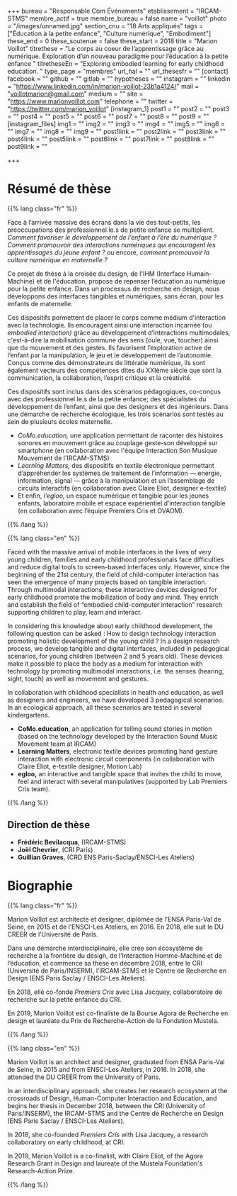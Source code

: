 +++
bureau = "Responsable Com Événements"
etablissement = "IRCAM-STMS"
membre_actif = true
membre_bureau = false
name = "voillot"
photo = "/images/unnamed.jpg"
section_cnu = "18 Arts appliqués"
tags = ["Éducation à la petite enfance", "Culture numérique", "Embodiment"]
these_end = 0
these_soutenue = false
these_start = 2018
title = "Marion Voillot"
titrethese = "Le corps au coeur de l’apprentissage grâce au numérique. Exploration d’un nouveau paradigme pour l’éducation à la petite enfance "
titretheseEn = "Exploring embodied learning for early childhood education. "
type_page = "membres"
url_hal = ""
url_thesesfr = ""
[contact]
facebook = ""
github = ""
gitlab = ""
hypotheses = ""
instagram = ""
linkedin = "https://www.linkedin.com/in/marion-voillot-23b1a4124/"
mail = "voillotmarion@gmail.com"
medium = ""
site = "https://www.marionvoillot.com"
telephone = ""
twitter = "https://twitter.com/marion_voillot"
[instagram_1]
post1 = ""
post2 = ""
post3 = ""
post4 = ""
post5 = ""
post6 = ""
post7 = ""
post8 = ""
post9 = ""
[instagram_files]
img1 = ""
img2 = ""
img3 = ""
img4 = ""
img5 = ""
img6 = ""
img7 = ""
img8 = ""
img9 = ""
post1link = ""
post2link = ""
post3link = ""
post4link = ""
post5link = ""
post6link = ""
post7link = ""
post8link = ""
post9link = ""

+++
<!-- Supprimer les parties non remplies (supprimer les blocks de lang s'il n'y a pas deux langues). Tu es libre d'ajouter ce que tu veux à cette partie -->

# Résumé de thèse

{{% lang class="fr" %}}

Face à l’arrivée massive des écrans dans la vie des tout-petits, les préoccupations des professionnel.le.s de petite enfance se multiplient. _Comment favoriser le développement de l’enfant à l’ère du numérique ? Comment promouvoir des interactions numériques qui encouragent les apprentissages du jeune enfant ?_ ou encore, _comment promouvoir la culture numérique en maternelle ?_

Ce projet de thèse à la croisée du design, de l'IHM (Interface Humain-Machine) et de l'éducation, propose de repenser l’éducation au numérique pour la petite enfance. Dans un processus de recherche en design, nous développons des interfaces tangibles et numériques, sans écran, pour les enfants de maternelle.

Ces dispositifs permettent de placer le corps comme médium d'interaction avec la technologie. Ils encouragent ainsi une interaction incarnée (ou _embodied interaction)_ grâce au développement d’interactions multimodales, c'est-à-dire la mobilisation commune des sens (ouïe, vue, toucher) ainsi que du mouvement et des gestes. Ils favorisent l’exploration active de l’enfant par la manipulation, le jeu et le développement de l’autonomie. Conçus comme des démonstrateurs de littératie numérique, ils sont également vecteurs des compétences dites du XXIème siècle que sont la communication, la collaboration, l’esprit critique et la créativité.

Ces dispositifs sont inclus dans des scénarios pédagogiques, co-conçus avec des professionnel.le.s de la petite enfance; des spécialistes du développement de l’enfant, ainsi que des designers et des ingénieurs. Dans une démarche de recherche écologique, les trois scénarios sont testés au sein de plusieurs écoles maternelle.

* _CoMo.education,_ une application permettant de raconter des histoires sonores en mouvement grâce au couplage geste-son développé sur smartphone (en collaboration avec l'équipe Interaction Son Musique Mouvement de l'IRCAM-STMS)
* _Learning Matters,_ des dispositifs en textile électronique permettant d’appréhender les systèmes de traitement de l’information — energie, information, signal — grâce à la manipulation et un l’assemblage de circuits interactifs (en collaboration avec Claire Eliot, designer e-textile)
* Et enfin, _l’egloo,_ un espace numérique et tangible pour les jeunes enfants, laboratoire mobile et espace expérientiel d’interaction tangible (en collaboration avec l’équipe Premiers Cris et OVAOM).

{{% /lang %}}

{{% lang class="en" %}}

Faced with the massive arrival of mobile interfaces in the lives of very young children, families and early childhood professionals face difficulties and reduce digital tools to screen-based interfaces only. However, since the beginning of the 21st century, the field of child-computer interaction has seen the emergence of many projects based on tangible interaction. Through multimodal interactions, these interactive devices designed for early childhood promote the mobilization of body and mind. They enrich and establish the field of “embodied child-computer interaction” research supporting children to play, learn and interact.

In considering this knowledge about early childhood development, the following question can be asked : How to design technology interaction promoting holistic development of the young child ? In a design research process, we develop tangible and digital interfaces, included in pedagogical scenarios, for young children (between 2 and 5 years old). These devices make it possible to place the body as a medium for interaction with technology by promoting multimodal interactions, i.e. the senses (hearing, sight, touch) as well as movement and gestures.

In collaboration with childhood specialists in health and education, as well as designers and engineers, we have developed 3 pedagogical scenarios. In an ecological approach, all these scenarios are tested in several kindergartens.

* **CoMo.education**, an application for telling sound stories in motion (based on the technology developed by the Interaction Sound Music Movement team at IRCAM)
* **Learning Matters**, electronic textile devices promoting hand gesture interaction with electronic circuit components (in collaboration with Claire Eliot, e-textile designer, Motion Lab)
* **egloo,** an interactive and tangible space that invites the child to move, feel and interact with several manipulatives (supported by Lab Premiers Cris team).

{{% /lang %}}

## Direction de thèse

* **Frédéric Bevilacqua**, (IRCAM-STMS)
* **Joël Chevrier**, (CRI Paris)
* **Guillian Graves**, (CRD ENS Paris-Saclay/ENSCI-Les Ateliers)

# Biographie

{{% lang class="fr" %}}

Marion Voillot est architecte et designer, diplômée de l’ENSA Paris-Val de Seine, en 2015 et de l’ENSCI-Les Ateliers, en 2016. En 2018, elle suit le DU CREER de l’Université de Paris.

Dans une démarche interdisciplinaire, elle crée son écosystème de recherche à la frontière du design, de l’Interaction Homme-Machine et de l’éducation, et commence sa thèse en décembre 2018, entre le CRI (Université de Paris/INSERM), l’IRCAM-STMS et le Centre de Recherche en Design (ENS Paris Saclay / ENSCI-Les Ateliers).

En 2018, elle co-fonde _Premiers Cris_ avec Lisa Jacquey, collaboratoire de recherche sur la petite enfance du CRI.

En 2019, Marion Voillot est co-finaliste de la Bourse Agora de Recherche en design et lauréate du Prix de Recherche-Action de la Fondation Mustela.

{{% /lang %}}

{{% lang class="en" %}}

Marion Voillot is an architect and designer, graduated from ENSA Paris-Val de Seine, in 2015 and from ENSCI-Les Ateliers, in 2016. In 2018, she attended the DU CREER from the University of Paris.

In an interdisciplinary approach, she creates her research ecosystem at the crossroads of Design, Human-Computer Interaction and Education, and begins her thesis in December 2018, between the CRI (University of Paris/INSERM), the IRCAM-STMS and the Centre de Recherche en Design (ENS Paris Saclay / ENSCI-Les Ateliers).

In 2018, she co-founded _Premiers Cris_ with Lisa Jacquey, a research collaboratory on early childhood, at CRI.

In 2019, Marion Voillot is a co-finalist, with Claire Eliot, of the Agora Research Grant in Design and laureate of the Mustela Foundation's Research-Action Prize.

{{% /lang %}}